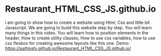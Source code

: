 # Restaurant_HTML_CSS_JS.github.io
 i am going to show how to create a website using Html, Css and little bit Javascript. We are going to build this website step by step. You will learn many things in this video. You will learn how to position elements in the header, How to create utility classes, How to use css variables, how to use css flexbox for creating awesome layouts like this one. 
 Demo: https://pattjoshi.github.io/Restaurant_HTML_CSS_JS.github.io/

